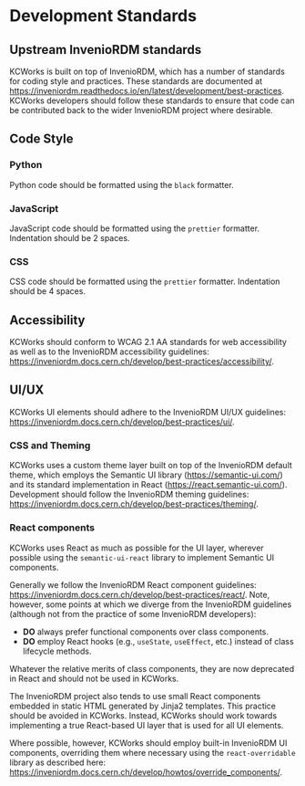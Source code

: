 # Development Standards

## Upstream InvenioRDM standards

KCWorks is built on top of InvenioRDM, which has a number of standards for coding style and practices. These standards are documented at https://inveniordm.readthedocs.io/en/latest/development/best-practices. KCWorks developers should follow these standards to ensure that code can be contributed back to the wider InvenioRDM project where desirable.

## Code Style

### Python

Python code should be formatted using the `black` formatter.

### JavaScript

JavaScript code should be formatted using the `prettier` formatter. Indentation should be 2 spaces.

### CSS

CSS code should be formatted using the `prettier` formatter. Indentation should be 4 spaces.

## Accessibility

KCWorks should conform to WCAG 2.1 AA standards for web accessibility as well as to the InvenioRDM accessibility guidelines: https://inveniordm.docs.cern.ch/develop/best-practices/accessibility/.

## UI/UX

KCWorks UI elements should adhere to the InvenioRDM UI/UX guidelines: https://inveniordm.docs.cern.ch/develop/best-practices/ui/.

### CSS and Theming

KCWorks uses a custom theme layer built on top of the InvenioRDM default theme, which employs the Semantic UI library (https://semantic-ui.com/) and its standard implementation in React (https://react.semantic-ui.com/). Development should follow the InvenioRDM theming guidelines: https://inveniordm.docs.cern.ch/develop/best-practices/theming/.

### React components

KCWorks uses React as much as possible for the UI layer, wherever possible using the `semantic-ui-react` library to implement Semantic UI components.

Generally we follow the InvenioRDM React component guidelines: https://inveniordm.docs.cern.ch/develop/best-practices/react/. Note, however, some points at which we diverge from the InvenioRDM guidelines (although not from the practice of some InvenioRDM developers):

- **DO** always prefer functional components over class components.
- **DO** employ React hooks (e.g., `useState`, `useEffect`, etc.) instead of class lifecycle methods.

Whatever the relative merits of class components, they are now deprecated in React and should not be used in KCWorks.

The InvenioRDM project also tends to use small React components embedded in static HTML generated by Jinja2 templates. This practice should be avoided in KCWorks. Instead, KCWorks should work towards implementing a true React-based UI layer that is used for all UI elements.

Where possible, however, KCWorks should employ built-in InvenioRDM UI components, overriding them where necessary using the `react-overridable` library as described here: https://inveniordm.docs.cern.ch/develop/howtos/override_components/.
